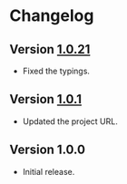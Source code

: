 # Changelog

## Version [1.0.21](https://github.com/cedx/cookies.hx/compare/v1.0.1...v1.0.2)
- Fixed the typings.

## Version [1.0.1](https://github.com/cedx/cookies.hx/compare/v1.0.0...v1.0.1)
- Updated the project URL.

## Version 1.0.0
- Initial release.
